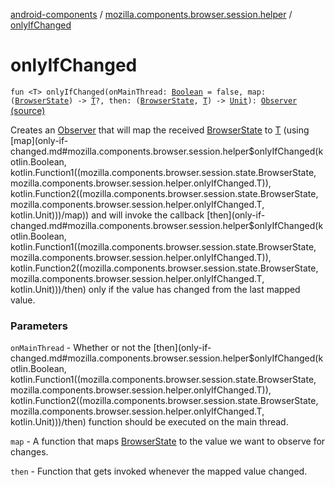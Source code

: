 [android-components](../index.md) / [mozilla.components.browser.session.helper](index.md) / [onlyIfChanged](./only-if-changed.md)

# onlyIfChanged

`fun <T> onlyIfChanged(onMainThread: `[`Boolean`](https://kotlinlang.org/api/latest/jvm/stdlib/kotlin/-boolean/index.html)` = false, map: (`[`BrowserState`](../mozilla.components.browser.session.state/-browser-state/index.md)`) -> `[`T`](only-if-changed.md#T)`?, then: (`[`BrowserState`](../mozilla.components.browser.session.state/-browser-state/index.md)`, `[`T`](only-if-changed.md#T)`) -> `[`Unit`](https://kotlinlang.org/api/latest/jvm/stdlib/kotlin/-unit/index.html)`): `[`Observer`](../mozilla.components.browser.session.store/-observer.md) [(source)](https://github.com/mozilla-mobile/android-components/blob/master/components/browser/state/src/main/java/mozilla/components/browser/session/helper/Helpers.kt#L22)

Creates an [Observer](../mozilla.components.browser.session.store/-observer.md) that will map the received [BrowserState](../mozilla.components.browser.session.state/-browser-state/index.md) to [T](only-if-changed.md#T) (using [map](only-if-changed.md#mozilla.components.browser.session.helper$onlyIfChanged(kotlin.Boolean, kotlin.Function1((mozilla.components.browser.session.state.BrowserState, mozilla.components.browser.session.helper.onlyIfChanged.T)), kotlin.Function2((mozilla.components.browser.session.state.BrowserState, mozilla.components.browser.session.helper.onlyIfChanged.T, kotlin.Unit)))/map)) and will invoke the callback
[then](only-if-changed.md#mozilla.components.browser.session.helper$onlyIfChanged(kotlin.Boolean, kotlin.Function1((mozilla.components.browser.session.state.BrowserState, mozilla.components.browser.session.helper.onlyIfChanged.T)), kotlin.Function2((mozilla.components.browser.session.state.BrowserState, mozilla.components.browser.session.helper.onlyIfChanged.T, kotlin.Unit)))/then) only if the value has changed from the last mapped value.

### Parameters

`onMainThread` - Whether or not the [then](only-if-changed.md#mozilla.components.browser.session.helper$onlyIfChanged(kotlin.Boolean, kotlin.Function1((mozilla.components.browser.session.state.BrowserState, mozilla.components.browser.session.helper.onlyIfChanged.T)), kotlin.Function2((mozilla.components.browser.session.state.BrowserState, mozilla.components.browser.session.helper.onlyIfChanged.T, kotlin.Unit)))/then) function should be executed on the main thread.

`map` - A function that maps [BrowserState](../mozilla.components.browser.session.state/-browser-state/index.md) to the value we want to observe for changes.

`then` - Function that gets invoked whenever the mapped value changed.